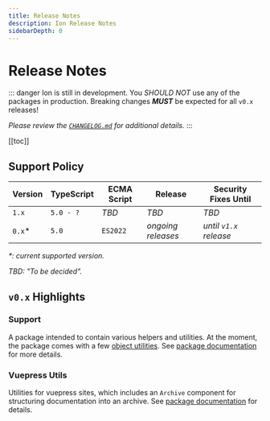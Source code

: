 ```yaml
---
title: Release Notes
description: Ion Release Notes
sidebarDepth: 0
---
```


# Release Notes

::: danger
Ion is still in development.
You _SHOULD NOT_ use any of the packages in production.
Breaking changes _**MUST**_ be expected for all `v0.x` releases!

_Please review the [`CHANGELOG.md`](https://github.com/aedart/ion/blob/main/CHANGELOG.md) for additional details._
:::

[[toc]]

## Support Policy

| Version | TypeScript | ECMA Script | Release            | Security Fixes Until   |
|---------|------------|-------------|--------------------|------------------------|
| `1.x`   | `5.0 - ?`  | _TBD_       | _TBD_              | _TBD_                  |
| `0.x`*  | `5.0`      | `ES2022`    | _ongoing releases_ | _until `v1.x` release_ |

_*: current supported version._

_TBD: "To be decided"._

## `v0.x` Highlights

### Support <Badge type="tip" text="Available since v0.3" />

A package intended to contain various helpers and utilities.
At the moment, the package comes with a few [object utilities](./packages/support/objects/README.md).
See [package documentation](./packages/support/README.md) for more details.

### Vuepress Utils <Badge type="tip" text="Available since v0.1" />

Utilities for vuepress sites, which includes an `Archive` component for structuring documentation into an archive.
See [package documentation](./packages/vuepress-utils/README.md) for details.
